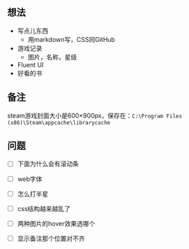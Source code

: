 ## 想法

* 写点儿东西
  * 用markdown写，CSS同GitHub
* 游戏记录
  * 图片，名称，星级
* Fluent UI
* 好看的书

## 备注

steam游戏封面大小是600×900px，保存在：`C:\Program Files (x86)\Steam\appcache\librarycache`

## 问题

- [ ] 下面为什么会有滚动条
- [ ] web字体
- [ ] 怎么打半星
- [ ] css结构越来越乱了
- [ ] 两种图片的hover效果选哪个
- [ ] 显示备注那个位置对不齐



